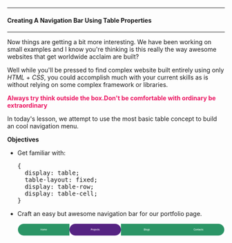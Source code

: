 ----
#### Creating A Navigation Bar Using Table Properties
----

Now things are getting a bit more interesting. We have been working on small examples and I know you're thinking is this really the way awesome websites that get worldwide acclaim are built?

Well while you'll be pressed to find complex website built entirely using only *HTML* + *CSS*, you could accomplish much with your current skills as is without relying on some complex framework or libraries.

<span style="font-weight:bolder;color:#eb1561;">Always try think outside the box.Don't be comfortable with ordinary be extraordinary</span>


In today's lesson, we attempt to use the most basic table concept to build an cool navigation menu.

**Objectives**
+ Get familiar with:
  <pre>
  {
    display: table;
    table-layout: fixed;
    display: table-row;
    display: table-cell;
  }  
  </pre>

+ Craft an easy but awesome navigation bar for our portfolio page.

  ![simple-nav](./simple-nav.png)
